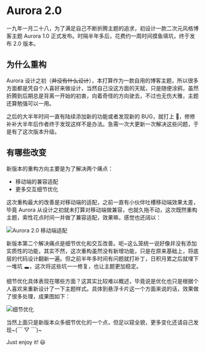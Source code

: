 # Aurora 2.0

一九年一月二十八，为了满足自己不断折腾主题的追求，初设计一款二次元风格博客主题 Aurora 1.0 正式发布。时隔半年多后，花费约一周时间摸鱼填坑，终于发布 2.0 版本。

## 为什么重构

Aurora 设计之初（~~并没有什么设计~~），本打算作为一款自用的博客主题，所以很多方面都是凭自个人喜好来做设计，当然自己没这方面的天赋，只是随便涂鸦，虽然折腾到后期总是背离一开始的初衷，向着奇怪的方向驶去，不过也无伤大雅，主题还算勉强可以一用。

之后的大半年时间一直有陆续添加新的功能或者发现新的 BUG，就打上 🍮，修修补补大半年后作者终于发现这样不是办法。急需一次大更新一次解决这些问题，于是有了这次版本升级。

## 有哪些改变

新版本的重构方向主要是为了解决两个痛点：

- 移动端的兼容适配
- 更多交互细节优化

这次重构最大的改善是对移动端的适配，之前一直有小伙伴吐槽移动端效果太差，毕竟 Aurora 从设计之初就未打算对移动端做兼容，也就久拖不动，这次既然重构主题，索性花点时间一并做了兼容适配，效果嘛，感觉也还阔以：

![Aurora 2.0 移动端适配](https://raw.githubusercontent.com/chanshiyucx/poi/master/2019/Aurora-2.0.jpg#full)

新版本第二个解决痛点是细节优化和交互改善。呃~这么笼统一说好像并没有添加实质性的功能，其实不然，这次重构虽然没有新增功能，只是在原来基础上，将底层的代码设计翻新一遍。但之前半年多时间有问题就打补丁，日积月累之后就埋下一堆坑 🕳，这次将这些坑一一修复，也让主题更加稳定。

细节优化具体表现在哪些方面？这其实比较难以概述，毕竟说是优化也只是根据个人喜欢来重新设计了一下主题样式。具体到悬浮卡片这一个方面来说的话，效果做了很多处理，成果图如下：

![细节优化](https://raw.githubusercontent.com/chanshiyucx/poi/master/2019/Aurora-2.0-%E7%BB%86%E8%8A%82%E4%BC%98%E5%8C%96.jpg#full)

当然上面只是新版本众多细节优化的一个点，但足以窥全貌，更多变化还请自己发现~(￣ ▽ ￣)~

Just enjoy it! 😃
